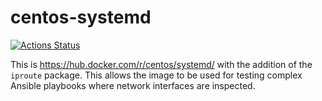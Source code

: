 # centos-systemd

[![Actions Status](https://github.com/ome/centos-systemd-ip-docker/workflows/Build/badge.svg)](https://github.com/ome/centos-systemd-ip-docker/actions)

This is https://hub.docker.com/r/centos/systemd/ with the addition of the `iproute` package.
This allows the image to be used for testing complex Ansible playbooks where network interfaces are inspected.
